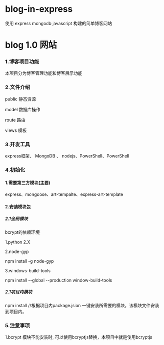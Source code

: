 # blog-in-express
使用 express mongodb javascript 构建的简单博客网站
# blog 1.0 网站

### 1.博客项目功能

本项目分为博客管理功能和博客展示功能

### 2.文件介绍

public 静态资源 

model 数据库操作

route 路由

views 模板

### 3.开发工具

express框架、 MongoDB 、 nodejs、PowerShell、PowerShell

### 4.初始化

#### 1.需要第三方模块(主要)

express、mongoose、art-tempalte、express-art-template

#### 2.安装模块包

##### 2.1全局模块

bcrypt的依赖环境

1.python 2.X

2.node-gyp  

npm install -g node-gyp

3.windows-build-tools

npm install --global --production window-build-tools

##### 2.1项目内模块

npm install     //根据项目内package.jsion 一键安装所需要的模块，该模块文件安装到项目内。

### 5.注意事项

1.bcrypt 模块不能安装时, 可以使用bcryptjs替换，本项目中就是使用bcryptjs
